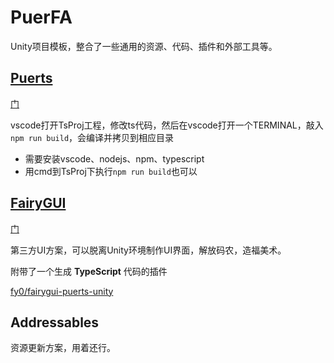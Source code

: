 # PuerFA

Unity项目模板，整合了一些通用的资源、代码、插件和外部工具等。

## [Puerts](https://github.com/Tencent/puerts)

[门](https://github.com/Tencent/puerts/releases)

vscode打开TsProj工程，修改ts代码，然后在vscode打开一个TERMINAL，敲入
`npm run build`，会编译并拷贝到相应目录
* 需要安装vscode、nodejs、npm、typescript
* 用cmd到TsProj下执行`npm run build`也可以

## [FairyGUI](https://www.fairygui.com)

[门](https://www.fairygui.com/download)

第三方UI方案，可以脱离Unity环境制作UI界面，解放码农，造福美术。

附带了一个生成 __TypeScript__ 代码的插件

[fy0/fairygui-puerts-unity](https://github.com/fy0/fairygui-puerts-unity)

## Addressables

资源更新方案，用着还行。
